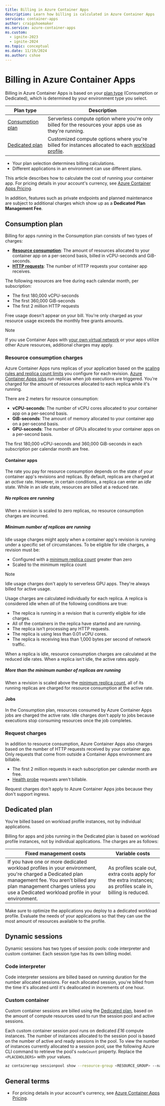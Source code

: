```yaml
---
title: Billing in Azure Container Apps
description: Learn how billing is calculated in Azure Container Apps
services: container-apps
author: craigshoemaker
ms.service: azure-container-apps
ms.custom:
  - ignite-2023
  - ignite-2024
ms.topic: conceptual
ms.date: 11/19/2024
ms.author: cshoe
---
```


# Billing in Azure Container Apps

Billing in Azure Container Apps is based on your [plan type](plans.md) (Consumption or Dedicated), which is determined by your environment type you select.

| Plan type | Description |
|--|--|
| [Consumption plan](#consumption-plan) | Serverless compute option where you're only billed for the resources your apps use as they're running. |
| [Dedicated plan](#consumption-dedicated) | Customized compute options where you're billed for instances allocated to each [workload profile](workload-profiles-overview.md). |

- Your plan selection determines billing calculations.
- Different applications in an environment can use different plans.

This article describes how to calculate the cost of running your container app. For pricing details in your account's currency, see [Azure Container Apps Pricing](https://azure.microsoft.com/pricing/details/container-apps/).

In addition, features such as private endpoints and planned maintenance are subject to additional charges which show up as a **Dedicated Plan Management Fee**.

## Consumption plan

Billing for apps running in the Consumption plan consists of two types of charges:

- **[Resource consumption](#resource-consumption-charges)**: The amount of resources allocated to your container app on a per-second basis, billed in vCPU-seconds and GiB-seconds.
- **[HTTP requests](#request-charges)**: The number of HTTP requests your container app receives.

The following resources are free during each calendar month, per subscription:

- The first 180,000 vCPU-seconds
- The first 360,000 GiB-seconds
- The first 2 million HTTP requests

Free usage doesn't appear on your bill. You're only charged as your resource usage exceeds the monthly free grants amounts.

> [!NOTE]
> If you use Container Apps with [your own virtual network](custom-virtual-networks.md#managed-resources) or your apps utilize other Azure resources, additional charges may apply.

### Resource consumption charges

Azure Container Apps runs replicas of your application based on the [scaling rules and replica count limits](scale-app.md) you configure for each revision. [Azure Container Apps jobs](jobs.md) run replicas when job executions are triggered. You're charged for the amount of resources allocated to each replica while it's running.

There are 2 meters for resource consumption:

- **vCPU-seconds**: The number of vCPU cores allocated to your container app on a per-second basis.
- **GiB-seconds**: The amount of memory allocated to your container app on a per-second basis.
- **GPU-seconds**: The number of GPUs allocated to your container apps on a per-second basis.

The first 180,000 vCPU-seconds and 360,000 GiB-seconds in each subscription per calendar month are free.

#### Container apps

The rate you pay for resource consumption depends on the state of your container app's revisions and replicas. By default, replicas are charged at an *active* rate. However, in certain conditions, a replica can enter an *idle* state. While in an *idle* state, resources are billed at a reduced rate.

##### No replicas are running

When a revision is scaled to zero replicas, no resource consumption charges are incurred.

##### Minimum number of replicas are running

Idle usage charges might apply when a container app's revision is running under a specific set of circumstances. To be eligible for idle charges, a revision must be:

- Configured with a [minimum replica count](scale-app.md) greater than zero
- Scaled to the minimum replica count

> [!NOTE]
> Idle usage charges don't apply to serverless GPU apps. They're always billed for active usage.

Usage charges are calculated individually for each replica. A replica is considered idle when *all* of the following conditions are true:

- The replica is running in a revision that is currently eligible for idle charges.
- All of the containers in the replica have started and are running.
- The replica isn't processing any HTTP requests.
- The replica is using less than 0.01 vCPU cores.
- The replica is receiving less than 1,000 bytes per second of network traffic.

When a replica is idle, resource consumption charges are calculated at the reduced idle rates. When a replica isn't idle, the active rates apply.

##### More than the minimum number of replicas are running

When a revision is scaled above the [minimum replica count](scale-app.md), all of its running replicas are charged for resource consumption at the active rate.

#### Jobs

In the Consumption plan, resources consumed by Azure Container Apps jobs are charged the active rate. Idle charges don't apply to jobs because executions stop consuming resources once the job completes.

### Request charges

In addition to resource consumption, Azure Container Apps also charges based on the number of HTTP requests received by your container app. Only requests that come from outside a Container Apps environment are billable.

- The first 2 million requests in each subscription per calendar month are free.
- [Health probe](./health-probes.md) requests aren't billable.

Request charges don't apply to Azure Container Apps jobs because they don't support ingress.

<a id="consumption-dedicated"></a>

## Dedicated plan

You're billed based on workload profile instances, not by individual applications.

Billing for apps and jobs running in the Dedicated plan is based on workload profile instances, not by individual applications. The charges are as follows:

| Fixed management costs | Variable costs |
|---|---|
| If you have one or more dedicated workload profiles in your environment, you're charged a Dedicated plan management fee. You aren't billed any plan management charges unless you use a Dedicated workload profile in your environment. | As profiles scale out, extra costs apply for the extra instances; as profiles scale in, billing is reduced. |

Make sure to optimize the applications you deploy to a dedicated workload profile. Evaluate the needs of your applications so that they can use the most amount of resources available to the profile.

## Dynamic sessions

Dynamic sessions has two types of session pools: code interpreter and custom container. Each session type has its own billing model.

### Code interpreter

Code interpreter sessions are billed based on running duration for the number allocated sessions. For each allocated session, you're billed from the time it's allocated until it's deallocated in increments of one hour.

### Custom container

Custom container sessions are billed using the [Dedicated plan](#dedicated-plan), based on the amount of compute resources used to run the session pool and active sessions.

Each custom container session pool runs on dedicated *E16* compute instances. The number of instances allocated to the session pool is based on the number of active and ready sessions in the pool. To view the number of instances currently allocated to a session pool, use the following Azure CLI command to retrieve the pool's `nodeCount` property. Replace the `<PLACEHOLDERS>` with your values.

```bash
az containerapp sessionpool show --resource-group <RESOURCE_GROUP> --name <POOL_NAME> --query "properties.nodeCount"
```

## General terms

- For pricing details in your account's currency, see [Azure Container Apps Pricing](https://azure.microsoft.com/pricing/details/container-apps/).
